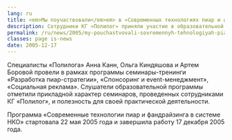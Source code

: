 ```yaml
---
lang: ru
title: <em>Мы поучаствовали</em>em> в «Современных технологиях пиар и фандрайзинга в системе НКО»
description: Сотрудники КГ «Полилог» приняли участие в образовательной программе «Современные технологии пиар и фандрайзинга в системе НКО», организованной Институтом коммуникационного менеджмента Государственного университета — Высшая школа экономики совместно с Американским Еврейским Объединенным Распределительным Комитетом «Джойнт» и Фондом «Партнер».
permalink: /ru/news/2005/my-pouchastvovali-sovremennyh-tehnologiyah-piar-fandrayzinga
classes: page is-news
date: 2005-12-17
---
```


Специалисты «Полилога» Анна Канн, Ольга Киндяшова и Артем Боровой провели в рамках программы семинары-тренинги «Разработка пиар-стратегии», «Спонсоринг и event-менеджмент», «Социальная реклама». Слушатели образовательной программы отметили прикладной характер семинаров, проведенных сотрудниками КГ «Полилог», и полезность для своей практической деятельности.

Программа «Современные технологии пиар и фандрайзинга в системе НКО» стартовала 22 мая 2005 года и завершила работу 17 декабря 2005 года.
